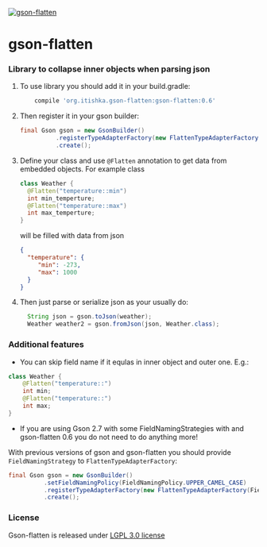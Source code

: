 [ ![gson-flatten](https://api.bintray.com/packages/tishka17/maven/gson-flatten/images/download.svg) ](https://bintray.com/tishka17/maven/gson-flatten/_latestVersion)


# gson-flatten
### Library to collapse inner objects when parsing json

1. To use library you should add it in your build.gradle:
    ```gradle
        compile 'org.itishka.gson-flatten:gson-flatten:0.6'
    ```

2. Then register it in your gson builder:
    ```java
    final Gson gson = new GsonBuilder()
              .registerTypeAdapterFactory(new FlattenTypeAdapterFactory())
              .create();
    ```
3. Define your class and use `@Flatten` annotation to get data from embedded objects. For example class
    ``` java
    class Weather {
      @Flatten("temperature::min")
      int min_temperture;
      @Flatten("temperature::max")
      int max_temperture;
    }
    ```
    will be filled with data from json
    ``` json
    {
      "temperature": {
         "min": -273,
         "max": 1000
      }
    }
    ```

4. Then just parse or serialize json as your usually do:
    ```java
      String json = gson.toJson(weather);
      Weather weather2 = gson.fromJson(json, Weather.class);
    ```

### Additional features
* You can skip field name if it equlas in inner object and outer one. E.g.:
```java
class Weather {
    @Flatten("temperature::")
    int min;
    @Flatten("temperature::")
    int max;
}
```

* If you are using Gson 2.7 with some FieldNamingStrategies with and gson-flatten 0.6 you do not need to do anything more!
 
With previous versions of gson and gson-flatten you should provide `FieldNamingStrategy` to `FlattenTypeAdapterFactory`:
```java
final Gson gson = new GsonBuilder()
          .setFieldNamingPolicy(FieldNamingPolicy.UPPER_CAMEL_CASE)
          .registerTypeAdapterFactory(new FlattenTypeAdapterFactory(FieldNamingPolicy.UPPER_CAMEL_CASE))
          .create();
```

### License
Gson-flatten is released under [LGPL 3.0 license](http://www.gnu.org/licenses/lgpl-3.0.txt)